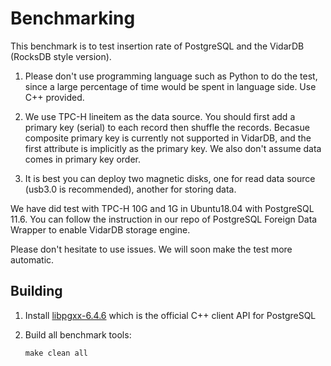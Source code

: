 # Benchmarking

This benchmark is to test insertion rate of PostgreSQL and the VidarDB (RocksDB style version).

1. Please don't use programming language such as Python to do the test, since a large percentage of time would be spent in language side. Use C++ provided.

2. We use TPC-H lineitem as the data source. You should first add a primary key (serial) to each record then shuffle the records. Becasue composite primary key is currently not supported in VidarDB, and the first attribute is implicitly as the primary key. We also don't assume data comes in primary key order.

3. It is best you can deploy two magnetic disks, one for read data source (usb3.0 is recommended), another for storing data. 

We have did test with TPC-H 10G and 1G in Ubuntu18.04 with PostgreSQL 11.6. You can follow the instruction in our repo of PostgreSQL Foreign Data Wrapper to enable VidarDB storage engine. 

Please don't hesitate to use issues. We will soon make the test more automatic.

## Building

1. Install [libpgxx-6.4.6](https://github.com/jtv/libpqxx) which is the official C++ client API for PostgreSQL

2. Build all benchmark tools:

    ```shell
    make clean all
    ```
